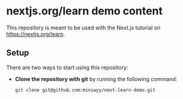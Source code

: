 # nextjs.org/learn demo content

This repository is meant to be used with the Next.js tutorial on https://nextjs.org/learn.

## Setup

There are two ways to start using this repository:

- **Clone the repository with git** by running the following command:
  ```bash
  git clone git@github.com:miniwyy/next-learn-demo.git
  ```
